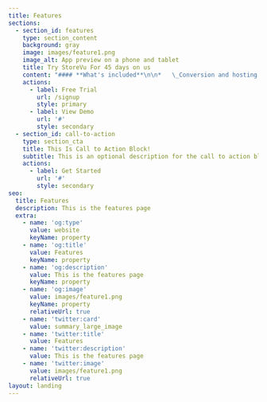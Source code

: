 ```yaml
---
title: Features
sections:
  - section_id: features
    type: section_content
    background: gray
    image: images/feature1.png
    image_alt: App preview on a phone and tablet
    title: Try StoreVu For 45 days on us
    content: "#### **What's included**\n\n*   \_Conversion and hosting your current menu online on a dedicated website at no charge.\n\n*   Creation and management of a targeted promotional campaign designed to increase average expenditure and buying frequency, customized for your own business.\n\n*   A dedicated text-based connection with your best customers through a dedicated local phone number that we provide.\n\n*   Custom in-store signage, as well as links to any existing email, text, web, or social media that you may already be using.\n\n*   A tablet PC free of charge for online order processing and training for you and your staff.\n\n*   Scheduled delivery of targeted custom customer promotions.\n\n*   Tracking of redemptions online and in-store.\n\n*   Managed ongoing services.\n\n*   Integrated Stripe® online payment services or selected alternatives at your option.\n\n*   Secure access to real time reporting including sales and profitability on a promotion-by-promotion and customer-by-customer basis\n\n\n\n\n"
    actions:
      - label: Free Trial
        url: /signup
        style: primary
      - label: View Demo
        url: '#'
        style: secondary
  - section_id: call-to-action
    type: section_cta
    title: This Is Call to Action Block!
    subtitle: This is an optional description for the call to action block.
    actions:
      - label: Get Started
        url: '#'
        style: secondary
seo:
  title: Features
  description: This is the features page
  extra:
    - name: 'og:type'
      value: website
      keyName: property
    - name: 'og:title'
      value: Features
      keyName: property
    - name: 'og:description'
      value: This is the features page
      keyName: property
    - name: 'og:image'
      value: images/feature1.png
      keyName: property
      relativeUrl: true
    - name: 'twitter:card'
      value: summary_large_image
    - name: 'twitter:title'
      value: Features
    - name: 'twitter:description'
      value: This is the features page
    - name: 'twitter:image'
      value: images/feature1.png
      relativeUrl: true
layout: landing
---
```

